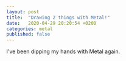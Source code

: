 ```yaml
---
layout: post
title:  "Drawing 2 things with Metal!"
date:   2020-04-29 20:20:54 +0200
categories: metal
published: false
---
```


I've been dipping my hands with Metal again.